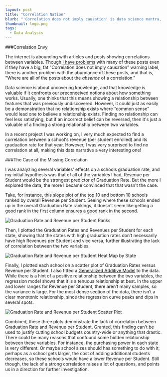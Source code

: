 ```yaml
---
layout: post
title: "Correlation Nation"
blurb: "'Correlation does not imply causation' is data science mantra, but in this post I take a look at another problem with reports of correlations."
thumbnail: logo.png
tags: 
  - Data Analysis
---
```


###Correlation Envy

The internet is abounding with articles and posts showing correlations between variables. Though [I have problems](http://www.datajourneyman.com/2014/09/12/thinking-with-data.html) with many of these posts even if they have a big, fat "Correlation does not imply causation" warning label, there is another problem with the abundance of these posts, and that is, "Where are all of the posts about the _absence_ of a correlation."

Data science is about uncovering knowledge, and that knowledge is valuable if it confronts our preconceived notions about how something works. Usually, one thinks that this means showing a relationship between features that was previously undiscovered. However, it could just as easily be a demonstration that no relationship exists where “common sense” would lead one to believe a relationship exists. Finding no relationship can feel less satisfying, but if an incorrect belief can be reversed, then it's just a valuable of a finding a strong relationship between two variables.

In a recent project I was working on, I very much expected to find a correlation between a school's revenue (per student enrolled) and its graduation rate for that year. However, I was very surprised to find no correlation at all, making this data narrative a very interesting one!

###The Case of the Missing Correlation

I was analyzing several variables' effects on a schools graduation rate, and my initial hypothesis was that of all of the variables I had, Revenue per Student would be the strongest predictor of Graduation Rate. But the more I explored the data, the more I became convinced that that wasn't the case. 

Take, for instance, this slope plot of the top 10 and bottom 10 schools ranked by overall Revenue per Student. Seeing where these schools ended up in the overall Graduation Rate rankings, it doesn't seem like getting a good rank in the first column ensures a good rank in the second.

<img alt="Graduation Rate and Revenue per Student Ranks" src="/img/grad-rate-ranks.png" class="full-size">

Then, I plotted the Graduation Rates and Revenues per Student for each state, showing that the states with high graduation rates don’t necessarily have high Revenues per Student and vice versa, further illustrating the lack of correlation between the two variables.

<img alt="Graduation Rate and Revenue per Student Heat Map by State" src="/img/grad-rate-by-state.png" class="full-size">

Finally, I plotted each school on a scatter plot of Graduation Rates versus Revenue per Student. I also fitted a [Generalized Additive Model](https://en.wikipedia.org/wiki/Generalized_additive_model) to the data. While there is a hint of a positive relationship between the two variables, the regression model shows that it is a tenuous relationship at best. In the upper and lower ranges for Revenue per Student, there aren’t many samples, so the variance is large. For the most dense section of the data, there isn’t a clear monotonic relationship, since the regression curve peaks and dips in several spots.

<img alt="Graduation Rate and Revenue per Student Scatter Plot" src="/img/grad-rate-scatter-plot.png" class="full-size">

Combined, these three plots demonstrate the lack of correlation between Graduation Rate and Revenue per Student. Granted, this finding can't be used to justify cutting school budgets country-wide or anything that drastic. There could be many reasons that confound some hidden relationship between these variables. For instance, the purchasing power in each state is very different. Or maybe school sizes should has something to do with it; perhaps as a school gets larger, the cost of adding additional students decreases, so these schools would have a lower Revenue per Student. Still though, the lack of a strong correlation raises a lot of questions, and points us in a direction for further investigation.